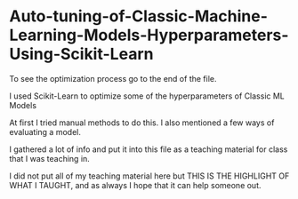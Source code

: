 # Auto-tuning-of-Classic-Machine-Learning-Models-Hyperparameters-Using-Scikit-Learn
To see the optimization process go to the end of the file.

I used Scikit-Learn to optimize some of the hyperparameters of Classic ML Models

At first I tried manual methods to do this. I also mentioned a few ways of evaluating a model.

I gathered a lot of info and put it into this file as a teaching material for class that I was teaching in.

I did not put all of my teaching material here but THIS IS THE HIGHLIGHT OF WHAT I TAUGHT, and as always I hope that it can help someone out.
